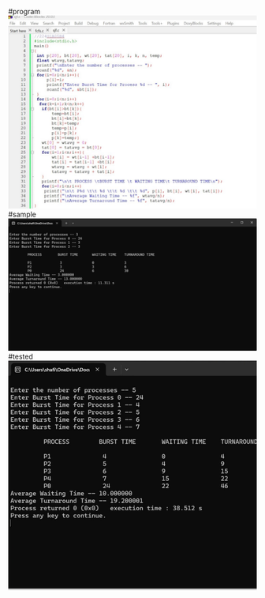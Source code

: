 #program
![program](sjfcode.png)
#sample
![samplew](sjfsampleoutput.png)
#tested
![tested](sjftestedoutput.png)
